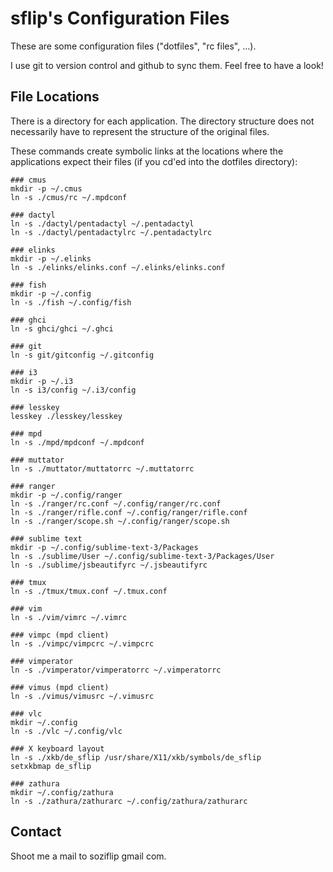 sflip's Configuration Files
===========================

These are some configuration files ("dotfiles", "rc files", ...). 

I use git to version control and github to sync them. Feel free to have a look!



## File Locations

There is a directory for each application. The directory structure does not necessarily have to represent the structure of the original files. 

These commands create symbolic links at the locations where the applications expect their files (if you cd'ed  into the dotfiles directory):

    ### cmus
    mkdir -p ~/.cmus
    ln -s ./cmus/rc ~/.mpdconf

    ### dactyl
    ln -s ./dactyl/pentadactyl ~/.pentadactyl
    ln -s ./dactyl/pentadactylrc ~/.pentadactylrc

    ### elinks
    mkdir -p ~/.elinks
    ln -s ./elinks/elinks.conf ~/.elinks/elinks.conf

    ### fish
    mkdir -p ~/.config
    ln -s ./fish ~/.config/fish

    ### ghci
    ln -s ghci/ghci ~/.ghci

    ### git
    ln -s git/gitconfig ~/.gitconfig

    ### i3
    mkdir -p ~/.i3
    ln -s i3/config ~/.i3/config

    ### lesskey
    lesskey ./lesskey/lesskey

    ### mpd
    ln -s ./mpd/mpdconf ~/.mpdconf

    ### muttator
    ln -s ./muttator/muttatorrc ~/.muttatorrc

    ### ranger
    mkdir -p ~/.config/ranger
    ln -s ./ranger/rc.conf ~/.config/ranger/rc.conf
    ln -s ./ranger/rifle.conf ~/.config/ranger/rifle.conf
    ln -s ./ranger/scope.sh ~/.config/ranger/scope.sh

    ### sublime text
    mkdir -p ~/.config/sublime-text-3/Packages
    ln -s ./sublime/User ~/.config/sublime-text-3/Packages/User
    ln -s ./sublime/jsbeautifyrc ~/.jsbeautifyrc

    ### tmux
    ln -s ./tmux/tmux.conf ~/.tmux.conf

    ### vim
    ln -s ./vim/vimrc ~/.vimrc

    ### vimpc (mpd client)
    ln -s ./vimpc/vimpcrc ~/.vimpcrc

    ### vimperator
    ln -s ./vimperator/vimperatorrc ~/.vimperatorrc

    ### vimus (mpd client)
    ln -s ./vimus/vimusrc ~/.vimusrc

    ### vlc
    mkdir ~/.config
    ln -s ./vlc ~/.config/vlc

    ### X keyboard layout
    ln -s ./xkb/de_sflip /usr/share/X11/xkb/symbols/de_sflip
    setxkbmap de_sflip

    ### zathura
    mkdir ~/.config/zathura
    ln -s ./zathura/zathurarc ~/.config/zathura/zathurarc


## Contact

Shoot me a mail to soziflip gmail com.
